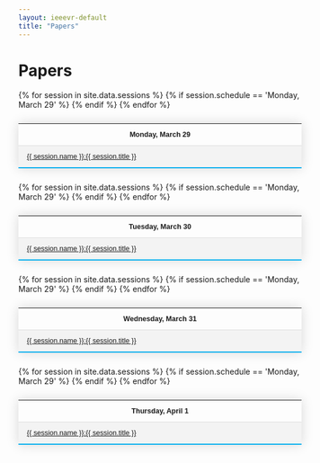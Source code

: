 ```yaml
---
layout: ieeevr-default
title: "Papers"
---
```


<style>
    .styled-table {
        border-collapse: collapse;
        margin: 25px 0;
        font-size: 0.9em;
        font-family: sans-serif;
        /*min-width: 400px;*/
        box-shadow: 0 0 20px rgba(0, 0, 0, 0.15);
        display: table;
    }

    .styled-table thead tr {
        background-color: #00aeef;
        color: #ffffff;
        text-align: left;
    }

    .styled-table th,
    .styled-table td {
        padding: 12px 15px;
    }

    .styled-table tbody tr {
        border-bottom: 1px solid #dddddd;
    }

    .styled-table tbody tr:nth-of-type(even) {
        background-color: #f3f3f3;
    }

    .styled-table tbody tr:last-of-type {
        border-bottom: 2px solid #00aeef;
    }

    .styled-table tbody tr.active-row {
        font-weight: bold;
        color: #00aeef;
    }

</style>

<h1>Papers</h1>

<div>
    <table class="styled-table">
        <tr>
            <th>Monday, March 29</th>
        </tr>
        {% for session in site.data.sessions %}
            {% if session.schedule == 'Monday, March 29' %}
                <tr>
                    <td><a href="#{{ session.id }}">{{ session.name }}:{{ session.title }}</a></td>
                </tr>
            {% endif %}
        {% endfor %}
    </table>
</div>
<div>
    <table class="styled-table">
        <tr>
            <th>Tuesday, March 30</th>
        </tr>
        {% for session in site.data.sessions %}
            {% if session.schedule == 'Monday, March 29' %}
                <tr>
                    <td><a href="#{{ session.id }}">{{ session.name }}:{{ session.title }}</a></td>
                </tr>
            {% endif %}
        {% endfor %}
    </table>
</div>
<div>
    <table class="styled-table">
        <tr>
            <th>Wednesday, March 31</th>
        </tr>
        {% for session in site.data.sessions %}
            {% if session.schedule == 'Monday, March 29' %}
                <tr>
                    <td><a href="#{{ session.id }}">{{ session.name }}:{{ session.title }}</a></td>
                </tr>
            {% endif %}
        {% endfor %}
    </table>
</div>
<div>
    <table class="styled-table">
        <tr>
            <th>Thursday, April 1</th>
        </tr>
        {% for session in site.data.sessions %}
            {% if session.schedule == 'Monday, March 29' %}
                <tr>
                    <td><a href="#{{ session.id }}">{{ session.name }}:{{ session.title }}</a></td>
                </tr>
            {% endif %}
        {% endfor %}
    </table>
</div>

